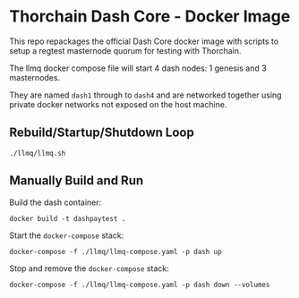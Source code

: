 # Thorchain Dash Core - Docker Image

This repo repackages the official Dash Core docker image with scripts to setup a regtest masternode quorum for testing with Thorchain.

The llmq docker compose file will start 4 dash nodes: 1 genesis and 3 masternodes.

They are named `dash1` through to `dash4` and are networked together using private
docker networks not exposed on the host machine.

## Rebuild/Startup/Shutdown Loop

```
./llmq/llmq.sh
```

## Manually Build and Run

Build the dash container:
```
docker build -t dashpaytest .
```

Start the `docker-compose` stack:
```
docker-compose -f ./llmq/llmq-compose.yaml -p dash up
```

Stop and remove the `docker-compose` stack:
```
docker-compose -f ./llmq/llmq-compose.yaml -p dash down --volumes
```
